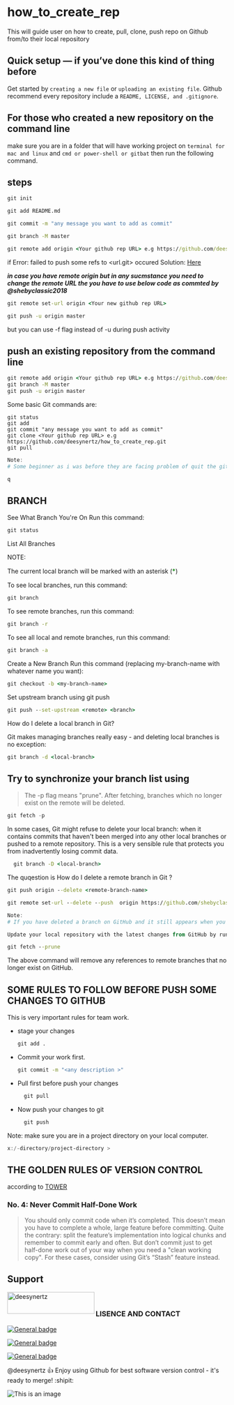 # how_to_create_rep

<!-- [![N|DEESYNERTZ](https://cldup.com/dTxpPi9lDf.thumb.png)](https://nodesource.com/products/nsolid) -->

This will guide user on how to create, pull, clone, push repo on Github from/to  their local repository

## Quick setup — if you’ve done this kind of thing before

Get started by ``creating a new file`` or ``uploading an existing file``. Github recommend every repository include a ``README, LICENSE, and .gitignore``.

## For those who created a new repository on the command line

make sure you are in a folder  that will have working project on ``terminal for mac and linux`` and ``cmd or power-shell or gitbat`` then run the following command.

## steps

```bat
git init
```

```bat
git add README.md
```

```bat
git commit -m "any message you want to add as commit"
```

```bat
git branch -M master
```

```bat
git remote add origin <Your github rep URL> e.g https://github.com/deesynertz/how_to_create_rep.git
```

if Error: failed to push some refs to <url.git> occured 
  Solution: [Here](https://github.com/deesynertz/how_to_create_rep/blob/master/common_errors.md)

***in case you have remote origin but in any sucmstance you need to change the remote URL the you have to use below code as commted by @shebyclassic2018***

```bat
git remote set-url origin <Your new github rep URL>
```

```bat
git push -u origin master
```

but you can use -f flag instead of -u during push activity

## push an existing repository from the command line

```bat
git remote add origin <Your github rep URL> e.g https://github.com/deesynertz/how_to_create_rep.git
git branch -M master
git push -u origin master
```

Some basic Git commands are:

```
git status
git add
git commit "any message you want to add as commit"
git clone <Your github rep URL> e.g https://github.com/deesynertz/how_to_create_rep.git
git pull
```

```powershell
Note: 
# Some beginner as i was before they are facing problem of quit the git log, and i realised that is quite simple to quit the log by pressing one character in your keyboard just one );

q
```

## BRANCH

See What Branch You're On Run this command:

```bat
git status
```

List All Branches

NOTE:  
<p>The current local branch will be marked with an asterisk (<span style="color:green; font-size: 15px;">*</span>)</p>

To see local branches, run this command:

```bat
git branch
```

To see remote branches, run this command:

```bat
git branch -r
```

To see all local and remote branches, run this command:

```bat
git branch -a
```

Create a New Branch
Run this command (replacing my-branch-name with whatever name you want):

```bat
git checkout -b <my-branch-name>
```

Set upstream branch using git push
 ```bat
git push --set-upstream <remote> <branch>
```

How do I delete a local branch in Git?
<p> Git makes managing branches really easy - and deleting local branches is no exception:</p>

```bat
git branch -d <local-branch>
```

## Try to synchronize your branch list using

>The -p flag means "prune". After fetching, branches which no longer exist on the remote will be deleted.

```powershell
git fetch -p
```

<p>In some cases, Git might refuse to delete your local branch: when it contains commits that haven't been merged into any other local branches or pushed to a remote repository.
This is a very sensible rule that protects you from inadvertently losing commit data.</p>

```bat
  git branch -D <local-branch>
```

<p>The quqestion is How do I delete a remote branch in Git ?</p>

```bat
git push origin --delete <remote-branch-name>
```

```bat
git remote set-url --delete --push  origin https://github.com/shebyclassic2018/ngatahomes_backup.git
```



```powershell
Note: 
# If you have deleted a branch on GitHub and it still appears when you run the command to view all branches, it's possible that the local repository still has a reference to the deleted branch. To remove the deleted branch permanently, you can try the following steps:

Update your local repository with the latest changes from GitHub by running the following command:
```

```bat
git fetch --prune
```

The above command will remove any references to remote branches that no longer exist on GitHub.

## SOME RULES TO FOLLOW BEFORE PUSH SOME CHANGES TO GITHUB

This is very important rules for team work.

- stage your changes

  ```bat
  git add .
  ```

- Commit your work first.

  ```bat
  git commit -m "<any description >"
  ```

- Pull first before push your changes

  ```bat
    git pull
  ```

- Now push your changes to git

  ```bat
    git push
  ```

Note: make sure you are in a project directory on your local computer.  

```powershell
x:/-directory/project-directory >
```

## THE GOLDEN RULES OF VERSION CONTROL

according to [TOWER](https://www.git-tower.com/learn/git/ebook/en/desktop-gui/branching-merging/working-with-branches#start)

### No. 4: Never Commit Half-Done Work

> You should only commit code when it’s completed. This
> doesn’t mean you have to complete a whole, large
> feature before committing. Quite the contrary: split
> the feature’s implementation into logical chunks and
> remember to commit early and often. But don’t commit
> just to get half-done work out of your way when you
> need a "clean working copy". For these cases,
> consider using Git’s “Stash” feature instead.

## Support

<p><a href="https://www.buymeacoffee.com/deesynertz"><img align="left" src="https://cdn.buymeacoffee.com/buttons/v2/default-yellow.png" height="50" width="200" alt="deesynertz" /></a></p><br>

### LISENCE AND CONTACT

[![General badge](https://img.shields.io/badge/License-MIT-blue.svg)](https://github.com/deesynertz/how_to_create_rep)

[![General badge](https://img.shields.io/badge/Gmail-D14836?style=for-the-badge&logo=gmail&logoColor=white)](MailTo:deesynertz@gmail.com)

[![General badge](https://img.shields.io/badge/LinkedIn-0077B5?style=for-the-badge&logo=linkedin&logoColor=white)](https://www.linkedin.com/in/deogratias-alison/)

<!-- https://img.shields.io/badge/Facebook-1877F2?style=for-the-badge&logo=facebook&logoColor=white -->

<!-- https://img.shields.io/badge/Instagram-E4405F?style=for-the-badge&logo=instagram&logoColor=white -->

<!-- https://img.shields.io/badge/Skype-00AFF0?style=for-the-badge&logo=skype&logoColor=white -->

<!-- https://img.shields.io/badge/Windows-0078D6?style=for-the-badge&logo=windows&logoColor=white -->

<!-- https://img.shields.io/badge/Python-3776AB?style=for-the-badge&logo=python&logoColor=white -->
<!-- https://img.shields.io/badge/HTML5-E34F26?style=for-the-badge&logo=html5&logoColor=white -->
<!-- https://img.shields.io/badge/CSS3-1572B6?style=for-the-badge&logo=css3&logoColor=white -->
<!-- https://img.shields.io/badge/JavaScript-F7DF1E?style=for-the-badge&logo=javascript&logoColor=black -->

@deesynertz :+1: Enjoy using Github for best software version control - it's ready to merge! :shipit:

![This is an image](https://myoctocat.com/assets/images/base-octocat.svg)

